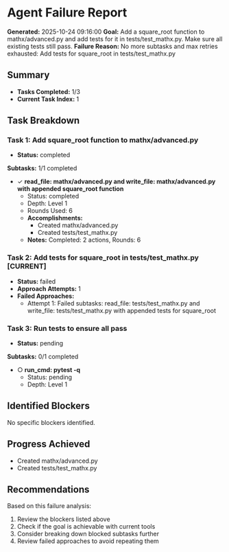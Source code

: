 # Agent Failure Report

**Generated:** 2025-10-24 09:16:00
**Goal:** Add a square_root function to mathx/advanced.py and add tests for it in tests/test_mathx.py. Make sure all existing tests still pass.
**Failure Reason:** No more subtasks and max retries exhausted: Add tests for square_root in tests/test_mathx.py

## Summary

- **Tasks Completed:** 1/3
- **Current Task Index:** 1

## Task Breakdown

### Task 1: Add square_root function to mathx/advanced.py 

- **Status:** completed

**Subtasks:** 1/1 completed

- ✓ **read_file: mathx/advanced.py and write_file: mathx/advanced.py with appended square_root function**
  - Status: completed
  - Depth: Level 1
  - Rounds Used: 6
  - **Accomplishments:**
    - Created mathx/advanced.py
    - Created tests/test_mathx.py
  - **Notes:** Completed: 2 actions, Rounds: 6


### Task 2: Add tests for square_root in tests/test_mathx.py **[CURRENT]**

- **Status:** failed
- **Approach Attempts:** 1
- **Failed Approaches:**
  - Attempt 1: Failed subtasks: read_file: tests/test_mathx.py and write_file: tests/test_mathx.py with appended tests for square_root


### Task 3: Run tests to ensure all pass 

- **Status:** pending

**Subtasks:** 0/1 completed

- ○ **run_cmd: pytest -q**
  - Status: pending
  - Depth: Level 1


## Identified Blockers

No specific blockers identified.

## Progress Achieved

- Created mathx/advanced.py
- Created tests/test_mathx.py

## Recommendations

Based on this failure analysis:
1. Review the blockers listed above
2. Check if the goal is achievable with current tools
3. Consider breaking down blocked subtasks further
4. Review failed approaches to avoid repeating them
